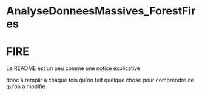 # AnalyseDonneesMassives_ForestFires
# FIRE

Le README est un peu comme une notice explicative

donc à remplir à chaque fois qu'on fait quelque chose pour comprendre ce qu'on a modifié
